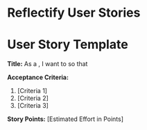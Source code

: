 # Reflectify User Stories

# User Story Template
**Title:**
As a <user role>, I want to <action> so that <goal or benefit>

**Acceptance Criteria:**
1. [Criteria 1]
2. [Criteria 2]
3. [Criteria 3]

**Story Points:** [Estimated Effort in Points]

